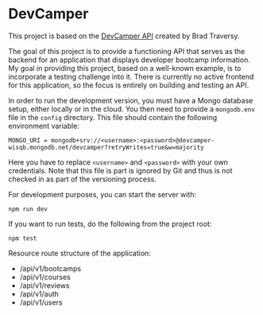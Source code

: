 # DevCamper

This project is based on the [DevCamper API](https://github.com/bradtraversy/devcamper-api) created by Brad Traversy.

The goal of this project is to provide a functioning API that serves as the backend for an application that displays developer bootcamp information. My goal in providing this project, based on a well-known example, is to incorporate a testing challenge into it. There is currently no active frontend for this application, so the focus is entirely on building and testing an API.

In order to run the development version, you must have a Mongo database setup, either locally or in the cloud. You then need to provide a `mongodb.env` file in the `config` directory. This file should contain the following environment variable:

```
MONGO_URI = mongodb+srv://<username>:<password>@devcamper-wisqb.mongodb.net/devcamper?retryWrites=true&w=majority
```

Here you have to replace `<username>` and `<password>` with your own credentials. Note that this file is part is ignored by Git and thus is not checked in as part of the versioning process.

For development purposes, you can start the server with:

```
npm run dev
```

If you want to run tests, do the following from the project root:

```
npm test
```

Resource route structure of the application:

- /api/v1/bootcamps
- /api/v1/courses
- /api/v1/reviews
- /api/v1/auth
- /api/v1/users
